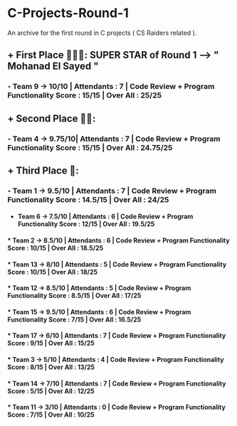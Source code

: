 # C-Projects-Round-1
An archive for the first round in C projects ( CS Raiders related ).



## + First Place 🥇🥇🥇:    SUPER STAR of Round 1 --> " Mohanad El Sayed " 

### - Team 9  -> 10/10  | Attendants : 7  |  Code Review + Program Functionality Score : 15/15    |   Over All : 25/25

## + Second Place 🥈🥈:

  ### - Team 4  -> 9.75/10| Attendants : 7  |  Code Review + Program Functionality Score : 15/15    |   Over All : 24.75/25

  ## + Third Place 🥉:

  ### - Team 1  -> 9.5/10 | Attendants : 7  |  Code Review + Program Functionality Score : 14.5/15  |   Over All : 24/25

+ #### Team 6  -> 7.5/10 | Attendants : 6  |  Code Review + Program Functionality Score : 12/15    |   Over All : 19.5/25


#### * Team 2  -> 8.5/10 | Attendants : 6  |  Code Review + Program Functionality Score : 10/15    |   Over All : 18.5/25


#### * Team 13 -> 8/10   | Attendants : 5  |  Code Review + Program Functionality Score : 10/15    |   Over All : 18/25


#### * Team 12 -> 8.5/10 | Attendants : 5  |  Code Review + Program Functionality Score : 8.5/15   |   Over All : 17/25


#### * Team 15 -> 9.5/10 | Attendants : 6  |  Code Review + Program Functionality Score : 7/15     |   Over All : 16.5/25


#### * Team 17 -> 6/10   | Attendants : 7  |  Code Review + Program Functionality Score : 9/15     |   Over All : 15/25


#### * Team 3  -> 5/10   | Attendants : 4  |  Code Review + Program Functionality Score : 8/15     |   Over All : 13/25


#### * Team 14 -> 7/10   | Attendants : 7  |  Code Review + Program Functionality Score : 5/15     |   Over All : 12/25


#### * Team 11 -> 3/10   | Attendants : 0  |  Code Review + Program Functionality Score : 7/15     |   Over All : 10/25

